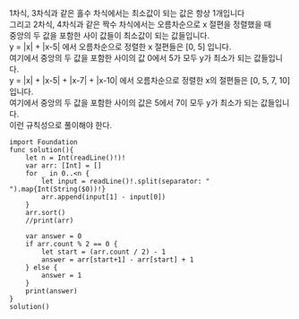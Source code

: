1차식, 3차식과 같은 홀수 차식에서는 최소값이 되는 값은 항상 1개입니다   
그리고 2차식, 4차식과 같은 짝수 차식에서는 오름차순으로 x 절편을 정렬했을 때    
중앙의 두 값을 포함한 사이 값들이 최소값이 되는 값들입니다.    
y = |x| + |x-5| 에서 오름차순으로 정렬한 x 절편들은 [0, 5] 입니다.    
여기에서 중앙의 두 값을 포함한 사이의 값 0에서 5가 모두 y가 최소가 되는 값들입니다.   
y = |x| + |x-5| + |x-7| + |x-10| 에서 오름차순으로 정렬한 x의 절편들은 [0, 5, 7, 10] 입니다.   
여기에서 중앙의 두 값을 포함한 사이의 값은 5에서 7이 모두 y가 최소가 되는 값들입니다.   
이런 규칙성으로 풀이해야 한다.   
```
import Foundation
func solution(){
    let n = Int(readLine()!)!
    var arr: [Int] = []
    for _ in 0..<n {
        let input = readLine()!.split(separator: " ").map{Int(String($0))!}
        arr.append(input[1] - input[0])
    }
    arr.sort()
    //print(arr)
    
    var answer = 0
    if arr.count % 2 == 0 {
        let start = (arr.count / 2) - 1
        answer = arr[start+1] - arr[start] + 1
    } else {
        answer = 1
    }
    print(answer)
}
solution()



```
